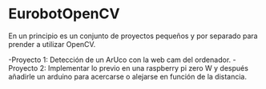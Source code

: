 # EurobotOpenCV

En un principio es un conjunto de proyectos pequeños y por separado para prender a utilizar OpenCV.

-Proyecto 1: Detección de un ArUco con la web cam del ordenador.
-Proyecto 2: Implementar lo previo en una raspberry pi zero W y después añadirle un arduino para acercarse o alejarse en función de la distancia.